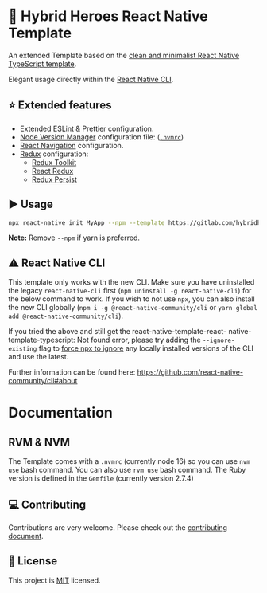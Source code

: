 # :space_invader: Hybrid Heroes React Native Template

An extended Template based on the [clean and minimalist React Native TypeScript template](https://img.shields.io/github/issues/react-native-community/react-native-template-typescript).

Elegant usage directly within the [React Native CLI](https://github.com/react-native-community/cli).

## :star: Extended features

- Extended ESLint & Prettier configuration.
- [Node Version Manager](https://github.com/nvm-sh/nvm) configuration file: ([`.nvmrc`](template/.nvmrc))
- [React Navigation](https://reactnavigation.org/) configuration.
- [Redux](https://redux.js.org/) configuration:
  - [Redux Toolkit](https://redux-toolkit.js.org/)
  - [React Redux](https://react-redux.js.org/)
  - [Redux Persist](https://github.com/rt2zz/redux-persist)

## :arrow_forward: Usage
```sh
npx react-native init MyApp --npm --template https://gitlab.com/hybridheroes/opensource/react-native-template
```
**Note:** Remove `--npm` if yarn is preferred.

## :warning: React Native CLI

This template only works with the new CLI. Make sure you have uninstalled the legacy `react-native-cli` first (`npm uninstall -g react-native-cli`) for the below command to work. If you wish to not use `npx`, you can also install the new CLI globally (`npm i -g @react-native-community/cli` or `yarn global add @react-native-community/cli`).

If you tried the above and still get the react-native-template-react- native-template-typescript: Not found error, please try adding the `--ignore-existing` flag to [force npx to ignore](https://github.com/npm/npx#description) any locally installed versions of the CLI and use the latest.

Further information can be found here: https://github.com/react-native-community/cli#about

# Documentation

## RVM & NVM
The Template comes with a `.nvmrc` (currently node 16) so you can use `nvm use` bash command.
You can also use `rvm use` bash command. The Ruby version is defined in the `Gemfile` (currently version 2.7.4)

## :computer: Contributing

Contributions are very welcome. Please check out the [contributing document](CONTRIBUTING.md).

## :bookmark: License

This project is [MIT](LICENSE) licensed.
